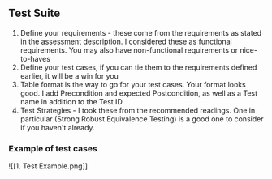 ## Test Suite
1. Define your requirements - these come from the requirements as stated in the assessment description. I considered these as functional requirements. You may also have non-functional requirements or nice-to-haves
2. Define your test cases, if you can tie them to the requirements defined earlier, it will be a win for you
3. Table format is the way to go for your test cases. Your format looks good. I add Precondition and expected Postcondition, as well as a Test name in addition to the Test ID
4. Test Strategies - I took these from the recommended readings. One in particular (Strong Robust Equivalence Testing) is a good one to consider if you haven't already.

### Example of test cases
![[1. Test Example.png]]
